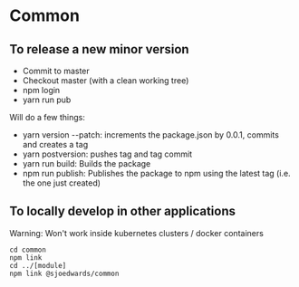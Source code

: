 # Common

## To release a new minor version

- Commit to master
- Checkout master (with a clean working tree)
- npm login
- yarn run pub

Will do a few things:

- yarn version --patch: increments the package.json by 0.0.1, commits and creates a tag
- yarn postversion: pushes tag and tag commit
- yarn run build: Builds the package
- npm run publish: Publishes the package to npm using the latest tag (i.e. the one just created)

## To locally develop in other applications

Warning: Won't work inside kubernetes clusters / docker containers

```
cd common
npm link
cd ../[module]
npm link @sjoedwards/common
```
